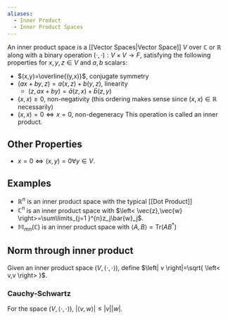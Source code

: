```yaml
---
aliases:
  - Inner Product
  - Inner Product Spaces
---
```

An inner product space is a [[Vector Spaces|Vector Space]] $V$ over $\mathbb{C}$ or $\mathbb{R}$ along with a binary operation $(\cdot,\cdot):V\times V\to F$, satisfying the following properties for $x,y,z\in V$ and $a,b$ scalars:
- $(x,y)=\overline{(y,x)}$, conjugate symmetry
- $(ax+by,z)=a(x,z)+b(y,z)$, linearity
	- $(z,ax+by)=\bar{a}(z,x)+\bar{b}(z,y)$
- $(x,x)\geq 0$, non-negativity (this ordering makes sense since $(x,x)\in\mathbb{R}$ necessarily)
- $(x,x)=0\iff x=0$, non-degeneracy
This operation is called an inner product.
## Other Properties
- $x=0\iff(x,y)=0\forall y\in V$.
## Examples
- $\mathbb{R}^{n}$ is an inner product space with the typical [[Dot Product]]
- $\mathbb{C}^{n}$ is an inner product space with $\left< \vec{z},\vec{w} \right>=\sum\limits_{j=1 }^{n}z_j\bar{w}_j$.
- $\mathbb{M}_{mn}(\mathbb{C})$ is an inner product space with $\left< A,B \right>= \mathrm{Tr}(AB^{*})$
## Norm through inner product
Given an inner product space $(V,\left< \cdot,\cdot \right>)$, define $\left| v \right|=\sqrt{ \left< v,v \right> }$.
### Cauchy-Schwartz
For the space $(V,\left< \cdot,\cdot \right>)$, $|\left< v,w \right>|\leq|v||w|$.

